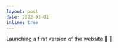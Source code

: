 ```yaml
---
layout: post
date: 2022-03-01
inline: true
---
```


Launching a first version of the website :tada: :tada:
